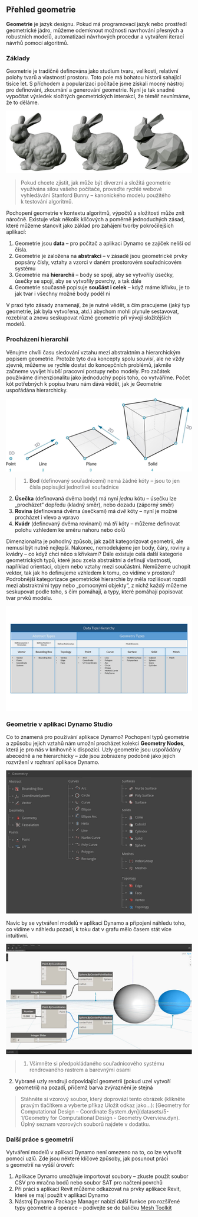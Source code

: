 

## Přehled geometrie

**Geometrie** je jazyk designu. Pokud má programovací jazyk nebo prostředí geometrické jádro, můžeme odemknout možnosti navrhování přesných a robustních modelů, automatizaci návrhových procedur a vytváření iterací návrhů pomocí algoritmů.

### Základy

Geometrie je tradičně definována jako studium tvaru, velikosti, relativní polohy tvarů a vlastností prostoru. Toto pole má bohatou historii sahající tisíce let. S příchodem a popularizací počítače jsme získali mocný nástroj pro definování, zkoumání a generování geometrie. Nyní je tak snadné vypočítat výsledek složitých geometrických interakcí, že téměř nevnímáme, že to děláme.

![Stanford Bunny](images/5-1/StanfordBunny.jpg)

> Pokud chcete zjistit, jak může být diverzní a složitá geometrie využívána silou vašeho počítače, proveďte rychlé webové vyhledávání Stanford Bunny – kanonického modelu použitého k testování algoritmů.

Pochopení geometrie v kontextu algoritmů, výpočtů a složitosti může znít náročně. Existuje však několik klíčových a poměrně jednoduchých zásad, které můžeme stanovit jako základ pro zahájení tvorby pokročilejších aplikací:

1. Geometrie jsou **data** – pro počítač a aplikaci Dynamo se zajíček neliší od čísla.
2. Geometrie je založena na **abstrakci** – v zásadě jsou geometrické prvky popsány čísly, vztahy a vzorci v daném prostorovém souřadnicovém systému
3. Geometrie má **hierarchii** – body se spojí, aby se vytvořily úsečky, úsečky se spojí, aby se vytvořily povrchy, a tak dále
4. Geometrie současně popisuje **součást i celek** – když máme křivku, je to jak tvar i všechny možné body podél ní

V praxi tyto zásady znamenají, že je nutné vědět, s čím pracujeme (jaký typ geometrie, jak byla vytvořena, atd.) abychom mohli plynule sestavovat, rozebírat a znovu seskupovat různé geometrie při vývoji složitějších modelů.

### Procházení hierarchií

Věnujme chvíli času sledování vztahu mezi abstraktním a hierarchickým popisem geometrie. Protože tyto dva koncepty spolu souvisí, ale ne vždy zjevně, můžeme se rychle dostat do koncepčních problémů, jakmile začneme vyvíjet hlubší pracovní postupy nebo modely. Pro začátek používáme dimenzionalitu jako jednoduchý popis toho, co vytváříme. Počet kót potřebných k popisu tvaru nám dává vědět, jak je Geometrie uspořádána hierarchicky.

![Výpočetní geometrie](images/5-1/GeometryDimensionality.jpg)

> 1. **Bod** (definovaný souřadnicemi) nemá žádné kóty – jsou to jen čísla popisující jednotlivé souřadnice
2. **Úsečka** (definovaná dvěma body) má nyní *jednu* kótu – úsečku lze „procházet“ dopředu (kladný směr), nebo dozadu (záporný směr)
3. **Rovina** (definovaná dvěma úsečkami) má *dvě* kóty – nyní je možné procházet i vlevo a vpravo
4. **Kvádr** (definovaný dvěma rovinami) má *tři* kóty – můžeme definovat polohu vzhledem ke směru nahoru nebo dolů

Dimenzionalita je pohodlný způsob, jak začít kategorizovat geometrii, ale nemusí být nutně nejlepší. Nakonec, nemodelujeme jen body, čáry, roviny a kvádry – co když chci něco s křivkami? Dále existuje celá další kategorie geometrických typů, které jsou zcela abstraktní a definují vlastnosti, například orientaci, objem nebo vztahy mezi součástmi. Nemůžeme uchopit vektor, tak jak ho definujeme vzhledem k tomu, co vidíme v prostoru? Podrobnější kategorizace geometrické hierarchie by měla rozlišovat rozdíl mezi abstraktními typy nebo „pomocnými objekty“, z nichž každý můžeme seskupovat podle toho, s čím pomáhají, a typy, které pomáhají popisovat tvar prvků modelu.

![Hierarchie geometrie](images/5-1/GeometryHierarchy.jpg)

### Geometrie v aplikaci Dynamo Studio

Co to znamená pro používání aplikace Dynamo? Pochopení typů geometrie a způsobu jejich vztahů nám umožní procházet kolekci **Geometry Nodes**, která je pro nás v knihovně k dispozici. Uzly geometrie jsou uspořádány abecedně a ne hierarchicky – zde jsou zobrazeny podobně jako jejich rozvržení v rozhraní aplikace Dynamo.

![Geometrie v aplikaci Dynamo](images/5-1/GeometryOrganization2.jpg)

Navíc by se vytváření modelů v aplikaci Dynamo a připojení náhledu toho, co vidíme v náhledu pozadí, k toku dat v grafu mělo časem stát více intuitivní.

![Geometrie v aplikaci Dynamo](images/5-1/GeometryInDynamo.jpg)

> 1. Všimněte si předpokládaného souřadnicového systému rendrovaného rastrem a barevnými osami
2. Vybrané uzly rendrují odpovídající geometrii (pokud uzel vytvoří geometrii) na pozadí, přičemž barva zvýraznění je stejná
> Stáhněte si vzorový soubor, který doprovází tento obrázek (klikněte pravým tlačítkem a vyberte příkaz Uložit odkaz jako...): [Geometry for Computational Design – Coordinate System.dyn](datasets/5-1/Geometry for Computational Design - Geometry Overview.dyn). Úplný seznam vzorových souborů najdete v dodatku.

### Další práce s geometrií

Vytváření modelů v aplikaci Dynamo není omezeno na to, co lze vytvořit pomocí uzlů. Zde jsou některé klíčové způsoby, jak posunout práci s geometrií na vyšší úroveň:

1. Aplikace Dynamo umožňuje importovat soubory – zkuste použít soubor CSV pro mračna bodů nebo soubor SAT pro načtení povrchů
2. Při práci s aplikací Revit můžeme odkazovat na prvky aplikace Revit, které se mají použít v aplikaci Dynamo
3. Nástroj Dynamo Package Manager nabízí další funkce pro rozšířené typy geometrie a operace – podívejte se do balíčku [Mesh Toolkit](https://github.com/DynamoDS/Dynamo/wiki/Dynamo-Mesh-Toolkit)

